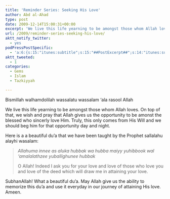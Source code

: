 ```yaml
---
title: 'Reminder Series: Seeking His Love'
author: Abd al-Ahad
type: post
date: 2009-12-14T15:00:31+00:00
excerpt: 'We live this life yearning to be amongst those whom Allah loves. On top of that, we wish and pray that Allah gives us the opportunity to be amonst the blessed who sincerly love Him. Truly, this only comes from His Will and we should beg him for that opportunity day and night. '
url: /2009/reminder-series-seeking-his-love/
aktt_notify_twitter:
  - yes
podPressPostSpecific:
  - 'a:6:{s:15:"itunes:subtitle";s:15:"##PostExcerpt##";s:14:"itunes:summary";s:15:"##PostExcerpt##";s:15:"itunes:keywords";s:17:"##WordPressCats##";s:13:"itunes:author";s:10:"##Global##";s:15:"itunes:explicit";s:7:"Default";s:12:"itunes:block";s:7:"Default";}'
aktt_tweeted:
  - 1
categories:
  - Gems
  - Islam
  - Tazkiyyah

---
```

Bismillah walhamdolilah wassalatu wassalam &#8216;ala rasool Allah

We live this life yearning to be amongst those whom Allah loves. On top of that, we wish and pray that Allah gives us the opportunity to be amonst the blessed who sincerly love Him. Truly, this only comes from His Will and we should beg him for that opportunity day and night.

Here is a a beautiful du&#8217;a that we have been taught by the Prophet sallalahu alayhi wasalam:

> _Allahuma innee as aluka hubbak wa hubba maiyy yuhibbook wal &#8216;amalalathzee yuballighunee hubbak_
> 
> O Allah! Indeed I ask you for your love and love of those who love you and love of the deed which will draw me in attaining your love.

SubhanAllah! What a beautiful du&#8217;a. May Allah give us the ability to memorize this du&#8217;a and use it everyday in our journey of attaining His love. Ameen.